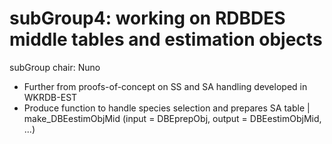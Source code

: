 # subGroup4: working on RDBDES middle tables and estimation objects

subGroup chair: Nuno

- Further from proofs-of-concept on SS and SA handling developed in WKRDB-EST
- Produce function to handle species selection and prepares SA table 
| make_DBEestimObjMid (input = DBEprepObj, output = DBEestimObjMid, ...)

